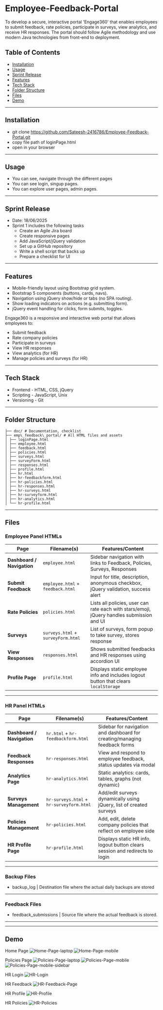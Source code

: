 # Employee-Feedback-Portal
To develop a secure, interactive portal 'Engage360' that enables employees to submit feedback, rate policies, participate in surveys, view analytics, and receive HR responses. The portal should follow Agile methodology and use modern Java technologies from front-end to deployment.

## Table of Contents
- [Installation](#installation)
- [Usage](#usage)
- [Sprint Release](#sprint-release)
- [Features](#features)
- [Tech Stack](#tech-stack)
- [Folder Structure](#folder-structure)
- [Files](#files)
- [Demo](#demo)

---

## Installation
- git clone https://github.com/Sateesh-2416786/Employee-Feedback-Portal.git
- copy file path of loginPage.html
- open in your browser 

---

## Usage
- You can see, navigate through the different pages
- You can see login, singup pages.
- You can explore user pages, admin pages.

---

## Sprint Release
- Date: 18/06/2025
- Sprint 1 includes the following tasks
    - Create an Agile Jira board
    - Create responsive pages
    - Add JavaScript/jQuery validation
    - Set up a GitHub repository
    - Write a shell script that backs up
    - Prepare a checklist for UI

---

## Features
- Mobile-friendly layout using Bootstrap grid system. 
- Bootstrap 5 components (buttons, cards, navs).
- Navigation using jQuery show/hide or tabs (no SPA routing). 
- Show loading indicators on actions (e.g. submitting form).
- jQuery event handling for clicks, form submits, toggles.

Engage360 is a responsive and interactive web portal that allows employees to:
- Submit feedback
- Rate company policies
- Participate in surveys
- View HR responses
- View analytics (for HR)
- Manage policies and surveys (for HR)

---

## Tech Stack
- Frontend - HTML, CSS, jQuery
- Scripting - JavaScript, Unix
- Versioning - Git

---

## Folder Structure

```
├── doc/ # Documentation, checklist
├── emp\_feedback\_portal/ # All HTML files and assets
│ ├── loginPage.html
│ ├── employee.html
│ ├── feedback.html
│ ├── policies.html
│ ├── surveys.html
│ ├── surveyForm.html
│ ├── responses.html
│ ├── profile.html
│ ├── hr.html
│ ├── hr-feedbackform.html
│ ├── hr-policies.html
│ ├── hr-responses.html
│ ├── hr-surveys.html
│ ├── hr-surveyform.html
│ ├── hr-analytics.html
│ └── hr-profile.html
```
---

## Files

### Employee Panel HTMLs

| Page                       | Filename(s)                          | Features/Content |
|----------------------------|--------------------------------------|------------------|
| **Dashboard / Navigation** | `employee.html`                      | Sidebar navigation with links to Feedback, Policies, Surveys, Responses |
| **Submit Feedback**        | `employee.html` + `feedback.html`    | Input for title, description, anonymous checkbox, jQuery validation, success alert |
| **Rate Policies**          | `policies.html`                      | Lists all policies, user can rate each with stars/emoji, jQuery handles submission and UI |
| **Surveys**                | `surveys.html` + `surveyForm.html`   | List of surveys, form popup to take survey, stores response |
| **View Responses**         | `responses.html`                     | Shows submitted feedbacks and HR responses using accordion UI |
| **Profile Page**           | `profile.html`                       | Displays static employee info and includes logout button that clears `localStorage` |

---

### HR Panel HTMLs

| Page                       | Filename(s)                              | Features/Content |
|----------------------------|------------------------------------------|------------------|
| **Dashboard / Navigation** | `hr.html` + `hr-feedbackform.html`       | Sidebar for navigation and dashboard for creating/managing feedback forms |
| **Feedback Responses**     | `hr-responses.html`                      | View and respond to employee feedback, status updates via modal |
| **Analytics Page**         | `hr-analytics.html`                      | Static analytics: cards, tables, graphs (not dynamic) |
| **Surveys Management**     | `hr-surveys.html` + `hr-surveyform.html` | Add/edit surveys dynamically using jQuery, list of created surveys |
| **Policies Management**    | `hr-policies.html`                       | Add, edit, delete company policies that reflect on employee side |
| **HR Profile Page**        | `hr-profile.html`                        | Displays static HR info, logout button clears session and redirects to login |

---

### Backup Files
- backup\_log | Destination file where the actual daily backups are stored

---

### Feedback Files
- feedback\_submissions | Source file where the actual feedback is stored.

---

---

## Demo

Home Page
 ![Home-Page-laptop](demoImages/01.jpg)
 ![Home-Page-mobile](demoImages/02.jpg)

Policies Page
 ![Policies-Page-laptop](demoImages/03.jpg)
 ![Policies-Page-mobile](demoImages/04.jpg)
 ![Policies-Page-mobile-sidebar](demoImages/05.jpg)

HR Login
 ![HR-Login](demoImages/06.jpg)

HR Feedback
 ![HR-Feedback-Page](demoImages/07.jpg)

HR Profile
 ![HR-Profile](demoImages/08.jpg)

HR Policies
 ![HR-Policies](demoImages/09.jpg)

